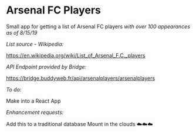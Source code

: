 # Arsenal FC Players
Small app for getting a list of Arsenal FC players *with over 100 appearances as of 8/15/19*


*List source - Wikipedia:*

https://en.wikipedia.org/wiki/List_of_Arsenal_F.C._players

*API Endpoint provided by Bridge:*

https://bridge.buddyweb.fr/api/arsenalplayers/arsenalplayers

*To do:*

Make into a React App

*Enhancement requests:*

Add this to a traditional database
Mount in the clouds ☁️☁️☁️
